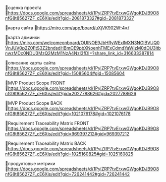 📍оценка проекта
🔗https://docs.google.com/spreadsheets/d/1PyiZRP7tvErxwGWgoKDJB9O8nfG8t85627ZF_cE6Xis/edit?gid=2081873327#gid=2081873327

📍карта сайта
🔗https://miro.com/app/board/uXjVK902W-4=/

📍карта админки 
🔗https://miro.com/welcomeonboard/OUlNOE9JbHRyWExIMXN3NGlBVUQ0VnJUV0p2Z0FtS3Z2bndsdHBmOE9pbXNoenhTMExCdmdYaWIzM0dOU3ltbnwzMDc0NDU3MzQ2MzM1NzA4NzI3fDI=?share_link_id=316633387814

📍описание карты сайта
🔗https://docs.google.com/spreadsheets/d/1PyiZRP7tvErxwGWgoKDJB9O8nfG8t85627ZF_cE6Xis/edit?gid=15085604#gid=15085604

📍MVP Product Scope FRONT
🔗https://docs.google.com/spreadsheets/d/1PyiZRP7tvErxwGWgoKDJB9O8nfG8t85627ZF_cE6Xis/edit?gid=2027788626#gid=2027788626

📍MVP Product Scope BACK
🔗https://docs.google.com/spreadsheets/d/1PyiZRP7tvErxwGWgoKDJB9O8nfG8t85627ZF_cE6Xis/edit?gid=1021076178#gid=1021076178

📍Requirement Traceability Matrix FRONT
🔗https://docs.google.com/spreadsheets/d/1PyiZRP7tvErxwGWgoKDJB9O8nfG8t85627ZF_cE6Xis/edit?gid=969397212#gid=969397212

📍Requirement Traceability Matrix BACK
🔗https://docs.google.com/spreadsheets/d/1PyiZRP7tvErxwGWgoKDJB9O8nfG8t85627ZF_cE6Xis/edit?gid=1025160825#gid=1025160825

📍продуктовые метрики
🔗https://docs.google.com/spreadsheets/d/1PyiZRP7tvErxwGWgoKDJB9O8nfG8t85627ZF_cE6Xis/edit?gid=726241442#gid=726241442